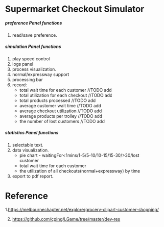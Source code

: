# Supermarket Checkout Simulator


##### preference Panel functions
1. read/save preference.

##### simulation Panel functions
1. play speed control
2. logs panel
3. process visualization.
4. normal/expressway support
5. processing bar
6. record:
    - total wait time for each customer //TODO add
    - total utilization for each checkout //TODO add
    - total products processed //TODO add
    - average customer wait time //TODO add
    - average checkout utilization //TODO add
    - average products per trolley //TODO add
    - the number of lost customers //TODO add
##### statistics Panel functions
1. selectable text.
2. data visualization.
    - pie chart - waitingFor<1mins/1-5/5-10/10-15/15-30/>30/lost customer
    - total wait time for each customer
    - the utilization of all checkouts(normal+expressway) by time
2. export to pdf report.
# Reference

1.https://melbournechapter.net/explore/grocery-clipart-customer-shopping/

2. https://github.com/cping/LGame/tree/master/dev-res